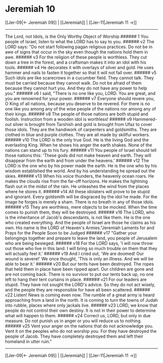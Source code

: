 # Jeremiah 10

[[Jer-09|← Jeremiah 09]] | [[Jeremiah]] | [[Jer-11|Jeremiah 11 →]]
***

The Lord, not Idols, is the Only Worthy Object of Worship ###### 1 You people of Israel, listen to what the LORD has to say to you. ###### v2 The LORD says: "Do not start following pagan religious practices. Do not be in awe of signs that occur in the sky even though the nations hold them in awe. ###### v3 For the religion of these people is worthless. They cut down a tree in the forest, and a craftsman makes it into an idol with his tools. ###### v4 He decorates it with overlays of silver and gold. He uses hammer and nails to fasten it together so that it will not fall over. ###### v5 Such idols are like scarecrows in a cucumber field. They cannot talk. They must be carried because they cannot walk. Do not be afraid of them because they cannot hurt you. And they do not have any power to help you." ###### v6 I said, "There is no one like you, LORD. You are great, and you are renowned for your power. ###### v7 Everyone should revere you, O King of all nations, because you deserve to be revered. For there is no one like you among any of the wise people of the nations nor among any of their kings. ###### v8 The people of those nations are both stupid and foolish. Instruction from a wooden idol is worthless! ###### v9 Hammered-out silver is brought from Tarshish and gold is brought from Ufaz to cover those idols. They are the handiwork of carpenters and goldsmiths. They are clothed in blue and purple clothes. They are all made by skillful workers. ###### v10 The LORD is the only true God. He is the living God and the everlasting King. When he shows his anger the earth shakes. None of the nations can stand up to his fury. ###### v11 You people of Israel should tell those nations this: 'These gods did not make heaven and earth. They will disappear from the earth and from under the heavens.' ###### v12 The LORD is the one who by his power made the earth. He is the one who by his wisdom established the world. And by his understanding he spread out the skies. ###### v13 When his voice thunders, the heavenly ocean roars. He makes the clouds rise from the far-off horizons. He makes the lightning flash out in the midst of the rain. He unleashes the wind from the places where he stores it. ###### v14 All these idolaters will prove to be stupid and ignorant. Every goldsmith will be disgraced by the idol he made. For the image he forges is merely a sham. There is no breath in any of those idols. ###### v15 They are worthless, mere objects to be mocked. When the time comes to punish them, they will be destroyed. ###### v16 The LORD, who is the inheritance of Jacob's descendants, is not like them. He is the one who created everything. And the people of Israel are those he claims as his own. His name is the LORD of Heaven's Armies."Jeremiah Laments for and Prays for the People Soon to be Judged ###### v17 "Gather your belongings together and prepare to leave the land, you people of Jerusalem who are being besieged. ###### v18 For the LORD says, 'I will now throw out those who live in this land. I will bring so much trouble on them that they will actually feel it.' ###### v19 And I cried out, 'We are doomed! Our wound is severe!' We once thought, 'This is only an illness. And we will be able to bear it.' ###### v20 But our tents have been destroyed. The ropes that held them in place have been ripped apart. Our children are gone and are not coming back. There is no survivor to put our tents back up, no one left to hang their tent curtains in place. ###### v21 For our leaders are stupid. They have not sought the LORD's advice. So they do not act wisely, and the people they are responsible for have all been scattered. ###### v22 Listen! News is coming even now. The rumble of a great army is heard approaching from a land in the north. It is coming to turn the towns of Judah into rubble, places where only jackals live. ###### v23 LORD, we know that people do not control their own destiny. It is not in their power to determine what will happen to them. ###### v24 Correct us, LORD, but only in due measure. Do not punish us in anger or you will reduce us to nothing. ###### v25 Vent your anger on the nations that do not acknowledge you. Vent it on the peoples who do not worship you. For they have destroyed the people of Jacob. They have completely destroyed them and left their homeland in utter ruin."

***
[[Jer-09|← Jeremiah 09]] | [[Jeremiah]] | [[Jer-11|Jeremiah 11 →]]
